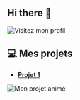 ## Hi there 👋

![Visitez mon profil](https://img.shields.io/badge/visits-1234-blue)

## 💻 Mes projets
- **[Projet 1](https://github.com/ZieTech-dev/Scraping-Alibaba)**

![Mon projet animé](https://media.giphy.com/media/3o6Zt7hCU9cHLMJl04/giphy.gif)
<!--
**ZieTech-dev/ZieTech-dev** is a ✨ _special_ ✨ repository because its `README.md` (this file) appears on your GitHub profile.

Here are some ideas to get you started:

- 🔭 I’m currently working on ...
- 🌱 I’m currently learning ...
- 👯 I’m looking to collaborate on ...
- 🤔 I’m looking for help with ...
- 💬 Ask me about ...
- 📫 How to reach me: ...
- 😄 Pronouns: ...
- ⚡ Fun fact: ...
-->
